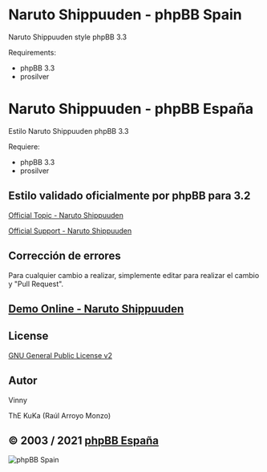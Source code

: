 Naruto Shippuuden - phpBB Spain
=========================

Naruto Shippuuden style phpBB 3.3

Requirements:
- phpBB 3.3
- prosilver

Naruto Shippuuden - phpBB España
==========================

Estilo Naruto Shippuuden phpBB 3.3

Requiere:
- phpBB 3.3
- prosilver

## Estilo validado oficialmente por phpBB para 3.2
[Official Topic - Naruto Shippuuden](https://www.phpbb.com/community/viewtopic.php?t=2447031)

[Official Support - Naruto Shippuuden](https://www.phpbb.com/customise/db/style/naruto_shippuuden/support)

## Corrección de errores
Para cualquier cambio a realizar, simplemente editar para realizar el cambio y "Pull Request".

## [Demo Online - Naruto Shippuuden](https://www.phpbb-es.com/styles/demo/#naruto_shippuuden)

## License
[GNU General Public License v2](http://opensource.org/licenses/GPL-2.0)

## Autor
Vinny

ThE KuKa (Raúl Arroyo Monzo)

## © 2003 / 2021 [phpBB España](https://www.phpbb-es.com)

![phpBB Spain](http://www.phpbb-es.com/images/logo_new_small.png) 
